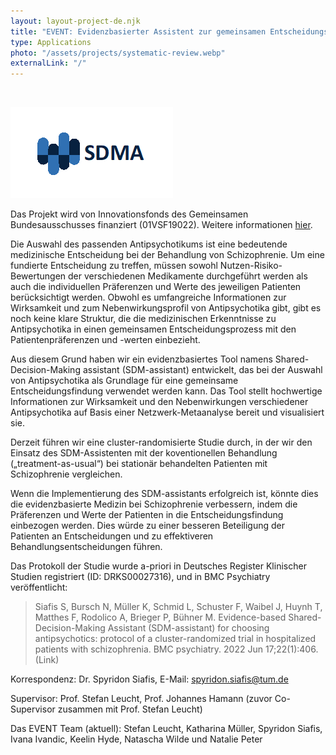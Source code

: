 ```yaml
---
layout: layout-project-de.njk
title: "EVENT: Evidenzbasierter Assistent zur gemeinsamen Entscheidungsfindung für Antipsychotika"
type: Applications
photo: "/assets/projects/systematic-review.webp"
externalLink: "/"
---
```


<br>

![](/assets/projects/sdma.png)

Das Projekt wird von Innovationsfonds des Gemeinsamen Bundesausschusses finanziert (01VSF19022). Weitere informationen [hier](https://innovationsfonds.g-ba.de/projekte/versorgungsforschung/event-einsatz-einer-evidenz-basierten-entscheidungshilfe-zu-antipsychotika-fuer-stationaer-behandelte-patienten-mit-schizophrenie.313).

Die Auswahl des passenden Antipsychotikums ist eine bedeutende medizinische Entscheidung bei der Behandlung von Schizophrenie. Um eine fundierte Entscheidung zu treffen, müssen sowohl Nutzen-Risiko-Bewertungen der verschiedenen Medikamente durchgeführt werden als auch die individuellen Präferenzen und Werte des jeweiligen Patienten berücksichtigt werden. Obwohl es umfangreiche Informationen zur Wirksamkeit und zum Nebenwirkungsprofil von Antipsychotika gibt, gibt es noch keine klare Struktur, die die medizinischen Erkenntnisse zu Antipsychotika in einen gemeinsamen Entscheidungsprozess mit den Patientenpräferenzen und -werten einbezieht.

Aus diesem Grund haben wir ein evidenzbasiertes Tool namens Shared-Decision-Making assistant (SDM-assistant) entwickelt, das bei der Auswahl von Antipsychotika als Grundlage für eine gemeinsame Entscheidungsfindung verwendet werden kann. Das Tool stellt hochwertige Informationen zur Wirksamkeit und den Nebenwirkungen verschiedener Antipsychotika auf Basis einer Netzwerk-Metaanalyse bereit und visualisiert sie.

Derzeit führen wir eine cluster-randomisierte Studie durch, in der wir den Einsatz des SDM-Assistenten mit der koventionellen Behandlung („treatment-as-usual“) bei stationär behandelten Patienten mit Schizophrenie vergleichen.

Wenn die Implementierung des SDM-assistants erfolgreich ist, könnte dies die evidenzbasierte Medizin bei Schizophrenie verbessern, indem die Präferenzen und Werte der Patienten in die Entscheidungsfindung einbezogen werden. Dies würde zu einer besseren Beteiligung der Patienten an Entscheidungen und zu effektiveren Behandlungsentscheidungen führen.

Das Protokoll der Studie wurde a-priori in Deutsches Register Klinischer Studien registriert (ID: DRKS00027316), und in BMC Psychiatry veröffentlicht:

> Siafis S, Bursch N, Müller K, Schmid L, Schuster F, Waibel J, Huynh T, Matthes F, Rodolico A, Brieger P, Bühner M. Evidence-based Shared-Decision-Making Assistant (SDM-assistant) for choosing antipsychotics: protocol of a cluster-randomized trial in hospitalized patients with schizophrenia. BMC psychiatry. 2022 Jun 17;22(1):406. (Link)

Korrespondenz: Dr. Spyridon Siafis, E-Mail: spyridon.siafis@tum.de

Supervisor: Prof. Stefan Leucht, Prof. Johannes Hamann (zuvor Co-Supervisor zusammen mit Prof. Stefan Leucht)

Das EVENT Team (aktuell): Stefan Leucht, Katharina Müller, Spyridon Siafis, Ivana Ivandic, Keelin Hyde, Natascha Wilde und Natalie Peter